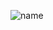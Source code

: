 ![name](https://user-images.githubusercontent.com/44409719/217377338-7650d0b0-d684-424d-80e3-f9827fa891a4.gif)
